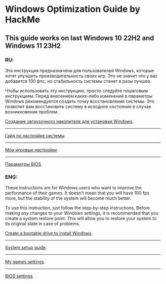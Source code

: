 # Windows Optimization Guide by **HackMe**
## This guide works on last Windows 10 22H2 and Windows 11 23H2

### RU:
Эта инструкция предназначена для пользователей Windows, которые хотят улучшить производительность своих игр. Это не значит что у вас добавится 100 фпс, но стабильность системы станет в разы лучшее.

Чтобы использовать эту инструкцию, просто следуйте пошаговым инструкциям. Перед внесением каких-либо изменений в параметры Windows рекомендуется создать точку восстановления системы. Это позволит вам восстановить систему в исходное состояние в случае возникновения проблем.

[Создание загрузочного накопителя для установки Windows](https://github.com/HackMeGG/windows11-setup/blob/main/readme_install_ru.md).
___
[Гайд по настройке системы](https://github.com/HackMeGG/windows11-setup/blob/main/readme-ru.md).
___
[Мои игровые настройки](https://github.com/HackMeGG/windows11-setup/blob/main/readme-game-setup).
___
[Параметры BIOS](https://github.com/HackMeGG/windows11-setup/blob/main/readme-bios).

### ENG:
These instructions are for Windows users who want to improve the performance of their games. It doesn't mean that you will have 100 fps more, but the stability of the system will become much better.

To use this instruction, just follow the step-by-step instructions. Before making any changes to your Windows settings, it is recommended that you create a system restore point. This will allow you to restore your system to its original state in case of problems.

[Create a bootable drive to install Windows](https://github.com/HackMeGG/windows11-setup/blob/main/readme_install_eng.md).
___
[System setup guide](https://github.com/HackMeGG/windows11-setup/blob/main/readme-eng).
___
[My games settings](https://github.com/HackMeGG/windows11-setup/blob/main/readme-game-setup).
___
[BIOS settings](https://github.com/HackMeGG/windows11-setup/blob/main/readme-bios).
